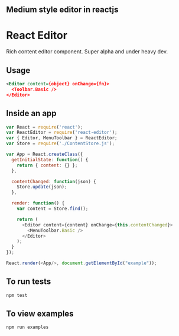 ## Medium style editor in reactjs


React Editor
===========
Rich content editor component. Super alpha and under heavy dev.

Usage
-----
```xml
<Editor content={object} onChange={fn}>
  <Toolbar.Basic />
</Editor>
```

Inside an app
-----
```js
var React = require('react');
var ReactEditor = require('react-editor');
var { Editor, MenuToolbar } = ReactEditor;
var Store = require('./ContentStore.js');

var App = React.createClass({
  getInitialState: function() {
    return { content: {} };
  },

  contentChanged: function(json) {
    Store.update(json);
  },

  render: function() {
    var content = Store.find();

    return (
      <Editor content={content} onChange={this.contentChanged}>
        <MenuToolbar.Basic />
      </Editor>
    );
  }
});

React.render(<App/>, document.getElementById("example"));
```

To run tests
-----

```bash
npm test
```

To view examples
-----

```bash
npm run examples
```
